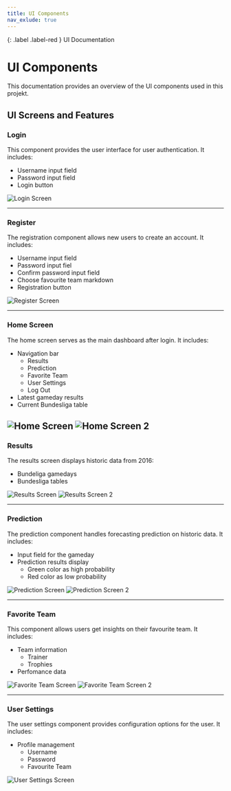 ```yaml
---
title: UI Components
nav_exlude: true
---
```


{: .label .label-red }
UI Documentation

# UI Components

This documentation provides an overview of the UI components used in this projekt.

## UI Screens and Features

### Login
This component provides the user interface for user authentication. It includes:
- Username input field
- Password input field
- Login button

![Login Screen](docs/assets/images/Login.png)

---

### Register
The registration component allows new users to create an account. It includes:
- Username input field
- Password input fiel
- Confirm password input field
- Choose favourite team markdown
- Registration button

![Register Screen](docs/assets/images/Register.png)

---

### Home Screen
The home screen serves as the main dashboard after login. It includes:
- Navigation bar
    - Results
    - Prediction
    - Favorite Team
    - User Settings
    - Log Out
- Latest gameday results
- Current Bundesliga table

![Home Screen](docs/assets/images/welcome.png)
![Home Screen 2](docs/assets/images/welcome2.png)
---

### Results
The results screen displays historic data from 2016:
- Bundeliga gamedays
- Bundesliga tables

![Results Screen](docs/assets/images/results.png)
![Results Screen 2](docs/assets/images/results2.png)

---

### Prediction
The prediction component handles forecasting prediction on historic data. It includes:
- Input field for the gameday
- Prediction results display 
    - Green color as high probability
    - Red color as low probability

![Prediction Screen](docs/assets/images/Prediction.png)
![Prediction Screen 2](docs/assets/images/Prediction2.png)

---

### Favorite Team
This component allows users get insights on their favourite team. It includes:
- Team information
    - Trainer
    - Trophies 
- Perfomance data

![Favorite Team Screen](docs/assets/images/team.png)
![Favorite Team Screen 2](docs/assets/images/team2.png)

---

### User Settings
The user settings component provides configuration options for the user. It includes:
- Profile management
    - Username
    - Password
    - Favourite Team

![User Settings Screen](assets/images/user_settings_screen.png)


